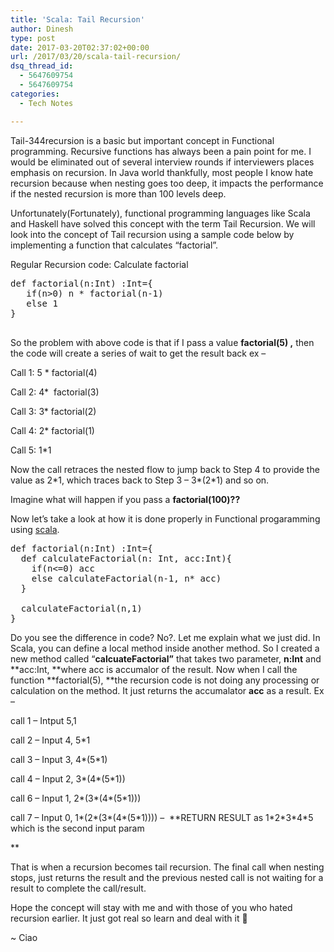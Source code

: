 ```yaml
---
title: 'Scala: Tail Recursion'
author: Dinesh
type: post
date: 2017-03-20T02:37:02+00:00
url: /2017/03/20/scala-tail-recursion/
dsq_thread_id:
  - 5647609754
  - 5647609754
categories:
  - Tech Notes

---
```

Tail-344recursion is a basic but important concept in Functional programming. Recursive functions has always been a pain point for me. I would be eliminated out of several interview rounds if interviewers places emphasis on recursion. In Java world thankfully, most people I know hate recursion because when nesting goes too deep, it impacts the performance if the nested recursion is more than 100 levels deep.

Unfortunately(Fortunately), functional programming languages like Scala and Haskell have solved this concept with the term Tail Recursion. We will look into the concept of Tail recursion using a sample code below by implementing a function that calculates &#8220;factorial&#8221;.

Regular Recursion code: Calculate factorial

<pre>def factorial(n:Int) :Int={
   if(n&gt;0) n * factorial(n-1)
   else 1
}

</pre>

So the problem with above code is that if I pass a value **factorial(5) ,** then the code will create a series of wait to get the result back ex &#8211;

Call 1: 5 * factorial(4)

Call 2: 4*  factorial(3)

Call 3: 3* factorial(2)

Call 4: 2* factorial(1)

Call 5: 1*1

Now the call retraces the nested flow to jump back to Step 4 to provide the value as 2\*1, which traces back to Step 3 &#8211; 3\*(2*1) and so on.

Imagine what will happen if you pass a **factorial(100)??**

Now let&#8217;s take a look at how it is done properly in Functional progaramming using [scala][1].

<pre>def factorial(n:Int) :Int={
  def calculateFactorial(n: Int, acc:Int){
    if(n&lt;=0) acc
    else calculateFactorial(n-1, n* acc)
  }

  calculateFactorial(n,1)
}</pre>

Do you see the difference in code? No?. Let me explain what we just did. In Scala, you can define a local method inside another method. So I created a new method called &#8220;**calcuateFactorial&#8221;** that takes two parameter, **n:Int** and **acc:Int, **where acc is accumalor of the result. Now when I call the function **factorial(5), **the recursion code is not doing any processing or calculation on the method. It just returns the accumalator **acc** as a result. Ex &#8211;

call 1 &#8211; Intput 5,1

call 2 &#8211; Input 4, 5*1

call 3 &#8211; Input 3, 4\*(5\*1)

call 4 &#8211; Input 2, 3\*(4\*(5*1))

call 6 &#8211; Input 1, 2\*(3\*(4\*(5\*1)))

call 7 &#8211; Input 0, 1\*(2\*(3\*(4\*(5*1)))) &#8211;  **RETURN RESULT as 1\*2\*3\*4\*5 which is the second input param

**

That is when a recursion becomes tail recursion. The final call when nesting stops, just returns the result and the previous nested call is not waiting for a result to complete the call/result.

Hope the concept will stay with me and with those of you who hated recursion earlier. It just got real so learn and deal with it 🙂

~ Ciao

 [1]: https://www.scala-lang.org/
